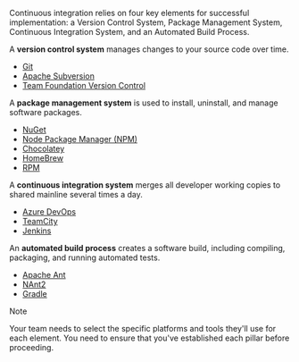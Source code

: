 Continuous integration relies on four key elements for successful implementation: a Version Control System, Package Management System, Continuous Integration System, and an Automated Build Process.

A **version control system** manages changes to your source code over time.

 -  [Git](https://git-scm.com/)
 -  [Apache Subversion](https://subversion.apache.org/)
 -  [Team Foundation Version Control](/azure/devops/repos/tfvc/overview)

A **package management system** is used to install, uninstall, and manage software packages.

 -  [NuGet](https://www.nuget.org/)
 -  [Node Package Manager (NPM)](https://www.npmjs.com/)
 -  [Chocolatey](https://chocolatey.org/)
 -  [HomeBrew](https://brew.sh/)
 -  [RPM](http://rpm.org/)

A **continuous integration system** merges all developer working copies to shared mainline several times a day.

 -  [Azure DevOps](https://azure.microsoft.com/services/devops)
 -  [TeamCity](https://www.jetbrains.com/teamcity/)
 -  [Jenkins](https://jenkins.io/)

An **automated build process** creates a software build, including compiling, packaging, and running automated tests.

 -  [Apache Ant](http://ant.apache.org/)
 -  [NAnt2](https://nant2.github.io/)
 -  [Gradle](https://gradle.org/)

> [!NOTE]
> Your team needs to select the specific platforms and tools they'll use for each element. You need to ensure that you've established each pillar before proceeding.
